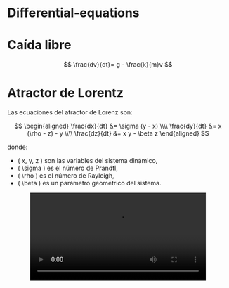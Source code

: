 # Differential-equations

# Caída libre 

$$
\frac{dv}{dt}= g - \frac{k}{m}v
$$

# Atractor de Lorentz

Las ecuaciones del atractor de Lorenz son:

$$
\begin{aligned}
\frac{dx}{dt} &= \sigma (y - x) \\\\
\frac{dy}{dt} &= x (\rho - z) - y \\\\
\frac{dz}{dt} &= x y - \beta z
\end{aligned}
$$

donde:

- \( x, y, z \) son las variables del sistema dinámico,
- \( \sigma \) es el número de Prandtl,
- \( \rho \) es el número de Rayleigh,
- \( \beta \) es un parámetro geométrico del sistema.



<div align="center">
  <video src="https://github.com/user-attachments/assets/38017465-3e5c-4c61-a8b8-aac4087c6081" width="400" />
</div>

